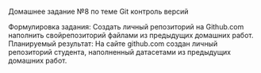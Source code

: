 Домашнее задание №8 по теме Git контроль версий

Формулировка задания: Создать личный репозиторий на Github.com наполнить свойрепозиторий файлами из предыдущих домашних работ. Планируемый результат: На сайте github.com создан личный репозиторий студента, наполненный датасетами из предыдущих домашних работ. 

